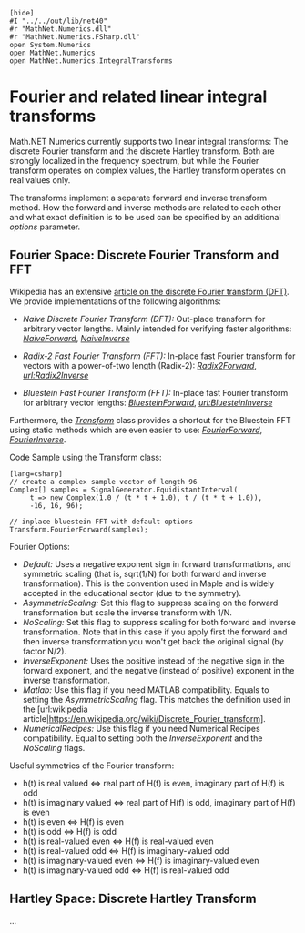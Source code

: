     [hide]
    #I "../../out/lib/net40"
    #r "MathNet.Numerics.dll"
    #r "MathNet.Numerics.FSharp.dll"
    open System.Numerics
    open MathNet.Numerics
    open MathNet.Numerics.IntegralTransforms

Fourier and related linear integral transforms
==============================================

Math.NET Numerics currently supports two linear integral transforms: The discrete Fourier
transform and the discrete Hartley transform. Both are strongly localized in the frequency
spectrum, but while the Fourier transform operates on complex values, the Hartley transform
operates on real values only.

The transforms implement a separate forward and inverse transform method.
How the forward and inverse methods are related to each other and what exact definition
is to be used can be specified by an additional _options_ parameter.


Fourier Space: Discrete Fourier Transform and FFT
-------------------------------------------------

Wikipedia has an extensive [article on the discrete Fourier transform (DFT)](https://en.wikipedia.org/wiki/Discrete_Fourier_transform).
We provide implementations of the following algorithms:

* *Naive Discrete Fourier Transform (DFT):* Out-place transform for arbitrary vector lengths. Mainly intended for verifying faster algorithms: _[NaiveForward](https://numerics.mathdotnet.com/api/MathNet.Numerics.IntegralTransforms/Fourier.htm#NaiveForward)_, _[NaiveInverse](https://numerics.mathdotnet.com/api/MathNet.Numerics.IntegralTransforms/Fourier.htm#NaiveInverse)_

* *Radix-2 Fast Fourier Transform (FFT):* In-place fast Fourier transform for vectors with a power-of-two length (Radix-2): _[Radix2Forward](https://numerics.mathdotnet.com/api/MathNet.Numerics.IntegralTransforms/Fourier.htm#Radix2Forward)_, _[url:Radix2Inverse](https://numerics.mathdotnet.com/api/MathNet.Numerics.IntegralTransforms/Fourier.htm#Radix2Inverse)_

* *Bluestein Fast Fourier Transform (FFT):* In-place fast Fourier transform for arbitrary vector lengths: _[BluesteinForward](https://numerics.mathdotnet.com/api/MathNet.Numerics.IntegralTransforms/Fourier.htm#BluesteinForward)_, _[url:BluesteinInverse](https://numerics.mathdotnet.com/api/MathNet.Numerics.IntegralTransforms/Fourier.htm#BluesteinInverse)_

Furthermore, the _[Transform](https://numerics.mathdotnet.com/api/MathNet.Numerics.IntegralTransforms/Fourier.htm)_ class provides a shortcut for the Bluestein FFT using static methods which are even easier to use: _[FourierForward](https://numerics.mathdotnet.com/api/MathNet.Numerics.IntegralTransforms/Transform.htm#FourierForward)_, _[FourierInverse](https://numerics.mathdotnet.com/api/MathNet.Numerics.IntegralTransforms/Transform.htm#FourierInverse)_.

Code Sample using the Transform class:

    [lang=csharp]
    // create a complex sample vector of length 96
    Complex[] samples = SignalGenerator.EquidistantInterval(
         t => new Complex(1.0 / (t * t + 1.0), t / (t * t + 1.0)),
         -16, 16, 96);

    // inplace bluestein FFT with default options
    Transform.FourierForward(samples);

Fourier Options:

* *Default:* Uses a negative exponent sign in forward transformations, and symmetric scaling (that is, sqrt(1/N) for both forward and inverse transformation). This is the convention used in Maple and is widely accepted in the educational sector (due to the symmetry).
* *AsymmetricScaling:* Set this flag to suppress scaling on the forward transformation but scale the inverse transform with 1/N.
* *NoScaling:* Set this flag to suppress scaling for both forward and inverse transformation. Note that in this case if you apply first the forward and then inverse transformation you won't get back the original signal (by factor N/2).
* *InverseExponent:* Uses the positive instead of the negative sign in the forward exponent, and the negative (instead of positive) exponent in the inverse transformation.
* *Matlab:* Use this flag if you need MATLAB compatibility. Equals to setting the _AsymmetricScaling_ flag. This matches the definition used in the [url:wikipedia article|https://en.wikipedia.org/wiki/Discrete_Fourier_transform].
* *NumericalRecipes:* Use this flag if you need Numerical Recipes compatibility. Equal to setting both the _InverseExponent_ and the _NoScaling_ flags.

Useful symmetries of the Fourier transform:

* h(t) is real valued <=> real part of H(f) is even, imaginary part of H(f) is odd
* h(t) is imaginary valued <=> real part of H(f) is odd, imaginary part of H(f) is even
* h(t) is even <=> H(f) is even
* h(t) is odd <=> H(f) is odd
* h(t) is real-valued even <=> H(f) is real-valued even
* h(t) is real-valued odd <=> H(f) is imaginary-valued odd
* h(t) is imaginary-valued even <=> H(f) is imaginary-valued even
* h(t) is imaginary-valued odd <=> H(f) is real-valued odd


Hartley Space: Discrete Hartley Transform
-----------------------------------------

...
